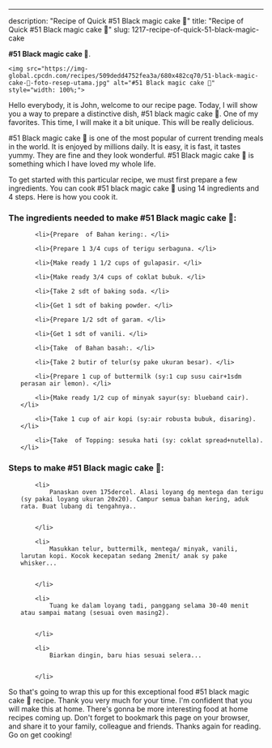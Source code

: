 ---
description: "Recipe of Quick #51 Black magic cake 🎂"
title: "Recipe of Quick #51 Black magic cake 🎂"
slug: 1217-recipe-of-quick-51-black-magic-cake

<p>
	<strong>#51 Black magic cake 🎂</strong>. 
	
</p>
<p>
	
	<img src="https://img-global.cpcdn.com/recipes/509dedd4752fea3a/680x482cq70/51-black-magic-cake-🎂-foto-resep-utama.jpg" alt="#51 Black magic cake 🎂" style="width: 100%;">
	
	
</p>
<p>
	Hello everybody, it is John, welcome to our recipe page. Today, I will show you a way to prepare a distinctive dish, #51 black magic cake 🎂. One of my favorites. This time, I will make it a bit unique. This will be really delicious.
</p>
	
<p>
	#51 Black magic cake 🎂 is one of the most popular of current trending meals in the world. It is enjoyed by millions daily. It is easy, it is fast, it tastes yummy. They are fine and they look wonderful. #51 Black magic cake 🎂 is something which I have loved my whole life.
</p>
<p>
	
</p>

<p>
To get started with this particular recipe, we must first prepare a few ingredients. You can cook #51 black magic cake 🎂 using 14 ingredients and 4 steps. Here is how you cook it.
</p>

<h3>The ingredients needed to make #51 Black magic cake 🎂:</h3>

<ol>
	
		<li>{Prepare  of Bahan kering:. </li>
	
		<li>{Prepare 1 3/4 cups of terigu serbaguna. </li>
	
		<li>{Make ready 1 1/2 cups of gulapasir. </li>
	
		<li>{Make ready 3/4 cups of coklat bubuk. </li>
	
		<li>{Take 2 sdt of baking soda. </li>
	
		<li>{Get 1 sdt of baking powder. </li>
	
		<li>{Prepare 1/2 sdt of garam. </li>
	
		<li>{Get 1 sdt of vanili. </li>
	
		<li>{Take  of Bahan basah:. </li>
	
		<li>{Take 2 butir of telur(sy pake ukuran besar). </li>
	
		<li>{Prepare 1 cup of buttermilk (sy:1 cup susu cair+1sdm perasan air lemon). </li>
	
		<li>{Make ready 1/2 cup of minyak sayur(sy: blueband cair). </li>
	
		<li>{Take 1 cup of air kopi (sy:air robusta bubuk, disaring). </li>
	
		<li>{Take  of Topping: sesuka hati (sy: coklat spread+nutella). </li>
	
</ol>
<p>
	
</p>

<h3>Steps to make #51 Black magic cake 🎂:</h3>

<ol>
	
		<li>
			Panaskan oven 175dercel. Alasi loyang dg mentega dan terigu (sy pakai loyang ukuran 20x20). Campur semua bahan kering, aduk rata. Buat lubang di tengahnya..
			
			
		</li>
	
		<li>
			Masukkan telur, buttermilk, mentega/ minyak, vanili, larutan kopi. Kocok kecepatan sedang 2menit/ anak sy pake whisker...
			
			
		</li>
	
		<li>
			Tuang ke dalam loyang tadi, panggang selama 30-40 menit atau sampai matang (sesuai oven masing2).
			
			
		</li>
	
		<li>
			Biarkan dingin, baru hias sesuai selera...
			
			
		</li>
	
</ol>

<p>
	
</p>

<p>
	So that's going to wrap this up for this exceptional food #51 black magic cake 🎂 recipe. Thank you very much for your time. I'm confident that you will make this at home. There's gonna be more interesting food at home recipes coming up. Don't forget to bookmark this page on your browser, and share it to your family, colleague and friends. Thanks again for reading. Go on get cooking!
</p>
